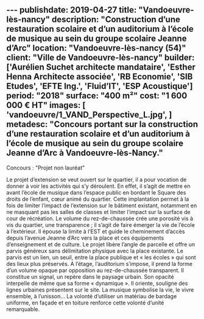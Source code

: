 ﻿﻿---
publishdate: 2019-04-27
title: "Vandoeuvre-lès-nancy"
description: "Construction d’une restauration scolaire et d’un auditorium à l’école de musique au sein du groupe scolaire Jeanne d’Arc"
location: "Vandoeuvre-lès-nancy (54)"
client: "Ville de Vandoeuvre-lès-nancy"
builder: ['Aurélien Suchet architecte mandataire', 'Esther Henna Architecte associée', 'RB Economie', 'SIB Etudes', 'EFTE Ing.', 'Fluid’IT', 'ESP Acoustique']
period: "2018"
surface: "400 m²"
cost: "1 600 000 € HT"
images: [
'vandoeuvre/1_VAND_Perspective_L.jpg',
]
metadesc: "Concours portant sur la construction d’une restauration scolaire et d’un auditorium à l’école de musique au sein du groupe scolaire Jeanne d’Arc à Vandoeuvre-lès-Nancy."
---
Concours : "Projet non lauréat"

Le projet d’extension se veut ouvert sur le quartier, il a pour vocation de donner à voir les activités qui s’y déroulent. En effet, il s’agit de mettre en avant l’école de musique dans l’espace public en bordant le Square des droits de l’enfant, cœur animé du quartier.
Cette implantation permet à la fois de limiter l’impact de l’extension sur le bâtiment existant, notamment en ne masquant pas les salles de classes et limiter l’impact sur la surface de cour de récréation.
Le volume du rez-de-chaussée crée une porosité vis à vis du quartier, une transparence ; il s’agit de faire émerger la vie de l’école à l’extérieur. Il épouse la limite à l’EST et guide le cheminement d’accès depuis l’avenue Jeanne d’Arc vers la place et ces équipements d’enseignement et de culture.
Le projet libère l’angle de parcelle et offre un parvis généreux sans délimitation physique avec la place existante. Le parvis est un lien, un seuil, entre la place publique et « les écoles » qui sont des lieux plus préservés.
A l’étage, l’auditorium s’impose, il prend la forme d’un volume opaque par opposition au rez-de-chaussée transparent. Il constitue un signal, un repère dans le paysage urbain. Son opacité interpelle de même que sa forme « dynamique ». Il oriente, souligne des lignes urbaines présentent sur le site. La musique symbolise la vie, le vivre ensemble, à l’unisson… La volonté d’utiliser un matériau de bardage uniforme, en façade et en toiture renforce cette volonté d’unité remarquable.
